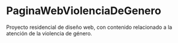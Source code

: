 # PaginaWebViolenciaDeGenero
Proyecto residencial de diseño web, con contenido relacionado a la atención de la violencia de género.
